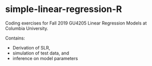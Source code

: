 # simple-linear-regression-R

Coding exercises for Fall 2019 GU4205 Linear Regression Models at Columbia University.

Contains: 
- Derivation of SLR,
- simulation of test data, and
- inference on model parameters

